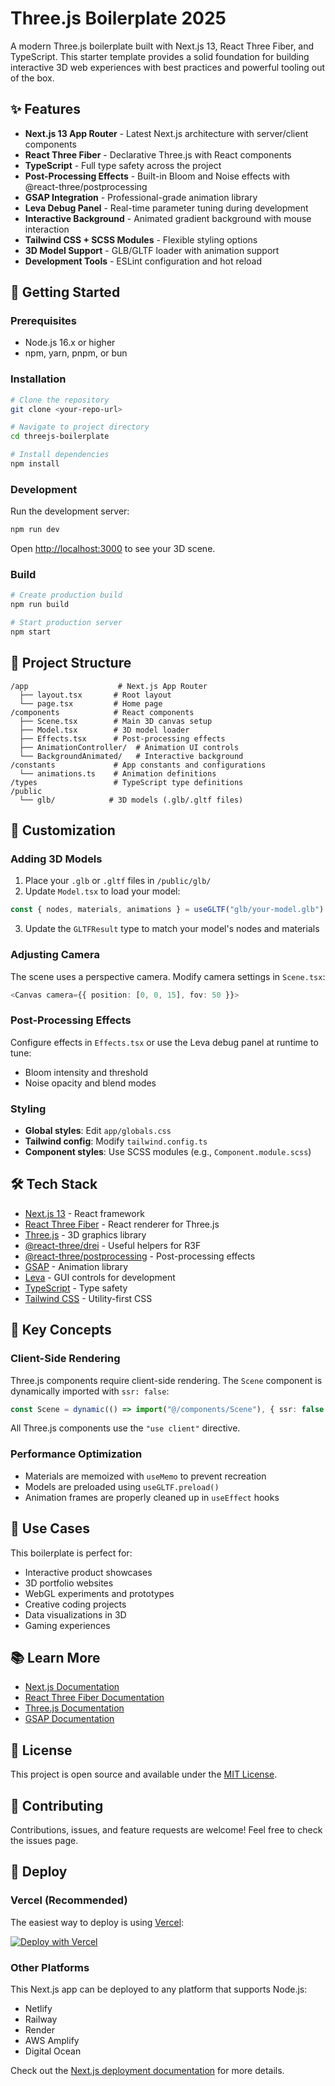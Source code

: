 # Three.js Boilerplate 2025

A modern Three.js boilerplate built with Next.js 13, React Three Fiber, and TypeScript. This starter template provides a solid foundation for building interactive 3D web experiences with best practices and powerful tooling out of the box.

## ✨ Features

- **Next.js 13 App Router** - Latest Next.js architecture with server/client components
- **React Three Fiber** - Declarative Three.js with React components
- **TypeScript** - Full type safety across the project
- **Post-Processing Effects** - Built-in Bloom and Noise effects with @react-three/postprocessing
- **GSAP Integration** - Professional-grade animation library
- **Leva Debug Panel** - Real-time parameter tuning during development
- **Interactive Background** - Animated gradient background with mouse interaction
- **Tailwind CSS + SCSS Modules** - Flexible styling options
- **3D Model Support** - GLB/GLTF loader with animation support
- **Development Tools** - ESLint configuration and hot reload

## 🚀 Getting Started

### Prerequisites

- Node.js 16.x or higher
- npm, yarn, pnpm, or bun

### Installation

```bash
# Clone the repository
git clone <your-repo-url>

# Navigate to project directory
cd threejs-boilerplate

# Install dependencies
npm install
```

### Development

Run the development server:

```bash
npm run dev
```

Open [http://localhost:3000](http://localhost:3000) to see your 3D scene.

### Build

```bash
# Create production build
npm run build

# Start production server
npm start
```

## 📁 Project Structure

```
/app                    # Next.js App Router
  ├── layout.tsx       # Root layout
  └── page.tsx         # Home page
/components            # React components
  ├── Scene.tsx        # Main 3D canvas setup
  ├── Model.tsx        # 3D model loader
  ├── Effects.tsx      # Post-processing effects
  ├── AnimationController/  # Animation UI controls
  └── BackgroundAnimated/   # Interactive background
/constants             # App constants and configurations
  └── animations.ts    # Animation definitions
/types                 # TypeScript type definitions
/public
  └── glb/            # 3D models (.glb/.gltf files)
```

## 🎨 Customization

### Adding 3D Models

1. Place your `.glb` or `.gltf` files in `/public/glb/`
2. Update `Model.tsx` to load your model:

```typescript
const { nodes, materials, animations } = useGLTF("glb/your-model.glb") as GLTFResult;
```

3. Update the `GLTFResult` type to match your model's nodes and materials

### Adjusting Camera

The scene uses a perspective camera. Modify camera settings in `Scene.tsx`:

```typescript
<Canvas camera={{ position: [0, 0, 15], fov: 50 }}>
```

### Post-Processing Effects

Configure effects in `Effects.tsx` or use the Leva debug panel at runtime to tune:
- Bloom intensity and threshold
- Noise opacity and blend modes

### Styling

- **Global styles**: Edit `app/globals.css`
- **Tailwind config**: Modify `tailwind.config.ts`
- **Component styles**: Use SCSS modules (e.g., `Component.module.scss`)

## 🛠️ Tech Stack

- [Next.js 13](https://nextjs.org/) - React framework
- [React Three Fiber](https://docs.pmnd.rs/react-three-fiber) - React renderer for Three.js
- [Three.js](https://threejs.org/) - 3D graphics library
- [@react-three/drei](https://github.com/pmndrs/drei) - Useful helpers for R3F
- [@react-three/postprocessing](https://github.com/pmndrs/react-postprocessing) - Post-processing effects
- [GSAP](https://greensock.com/gsap/) - Animation library
- [Leva](https://github.com/pmndrs/leva) - GUI controls for development
- [TypeScript](https://www.typescriptlang.org/) - Type safety
- [Tailwind CSS](https://tailwindcss.com/) - Utility-first CSS

## 📝 Key Concepts

### Client-Side Rendering

Three.js components require client-side rendering. The `Scene` component is dynamically imported with `ssr: false`:

```typescript
const Scene = dynamic(() => import("@/components/Scene"), { ssr: false });
```

All Three.js components use the `"use client"` directive.

### Performance Optimization

- Materials are memoized with `useMemo` to prevent recreation
- Models are preloaded using `useGLTF.preload()`
- Animation frames are properly cleaned up in `useEffect` hooks

## 🎯 Use Cases

This boilerplate is perfect for:

- Interactive product showcases
- 3D portfolio websites
- WebGL experiments and prototypes
- Creative coding projects
- Data visualizations in 3D
- Gaming experiences

## 📚 Learn More

- [Next.js Documentation](https://nextjs.org/docs)
- [React Three Fiber Documentation](https://docs.pmnd.rs/react-three-fiber)
- [Three.js Documentation](https://threejs.org/docs/)
- [GSAP Documentation](https://greensock.com/docs/)

## 📄 License

This project is open source and available under the [MIT License](LICENSE).

## 🤝 Contributing

Contributions, issues, and feature requests are welcome! Feel free to check the issues page.

## 🚀 Deploy

### Vercel (Recommended)

The easiest way to deploy is using [Vercel](https://vercel.com/new):

[![Deploy with Vercel](https://vercel.com/button)](https://vercel.com/new/clone?repository-url=<your-repo-url>)

### Other Platforms

This Next.js app can be deployed to any platform that supports Node.js:
- Netlify
- Railway
- Render
- AWS Amplify
- Digital Ocean

Check out the [Next.js deployment documentation](https://nextjs.org/docs/deployment) for more details.
